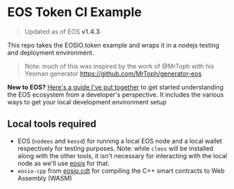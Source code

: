 # EOS Token CI Example

> Updated as of EOS **v1.4.3**

This repo takes the EOSIO.token example and wraps it in a nodejs testing and deployment environment.


> Note: much of this was inspired by the work of @MrToph with his Yeoman generator https://github.com/MrToph/generator-eos

**New to EOS?** [Here's a guide I've put together](./EOSContractDev.md) to get started understanding the EOS ecosystem from a developer's perspective. It includes the various ways to get your local development environment setup

## Local tools required

* EOS (`nodeos` and `keosd`) for running a local EOS node and a local wallet respectively for testing purposes. Note: while `cleos` will be installed along with the other tools, it isn't necessary for interacting with the local node as we'll use [eosjs](https://github.com/EOSIO/eosjs) for that.
* `eosio-cpp` from [eosio.cdt](https://github.com/EOSIO/eosio.cdt) for compiling the C++ smart contracts to Web Assembly (WASM)

